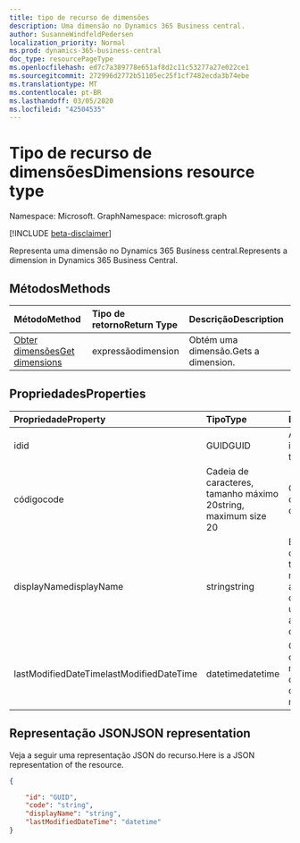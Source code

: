 ```yaml
---
title: tipo de recurso de dimensões
description: Uma dimensão no Dynamics 365 Business central.
author: SusanneWindfeldPedersen
localization_priority: Normal
ms.prod: dynamics-365-business-central
doc_type: resourcePageType
ms.openlocfilehash: ed7c7a389778e651af8d2c11c53277a27e022ce1
ms.sourcegitcommit: 272996d2772b51105ec25f1cf7482ecda3b74ebe
ms.translationtype: MT
ms.contentlocale: pt-BR
ms.lasthandoff: 03/05/2020
ms.locfileid: "42504535"
---
```

# <a name="dimensions-resource-type"></a><span data-ttu-id="74f19-103">Tipo de recurso de dimensões</span><span class="sxs-lookup"><span data-stu-id="74f19-103">Dimensions resource type</span></span>

<span data-ttu-id="74f19-104">Namespace: Microsoft. Graph</span><span class="sxs-lookup"><span data-stu-id="74f19-104">Namespace: microsoft.graph</span></span>

[!INCLUDE [beta-disclaimer](../../includes/beta-disclaimer.md)]

<span data-ttu-id="74f19-105">Representa uma dimensão no Dynamics 365 Business central.</span><span class="sxs-lookup"><span data-stu-id="74f19-105">Represents a dimension in Dynamics 365 Business Central.</span></span>

## <a name="methods"></a><span data-ttu-id="74f19-106">Métodos</span><span class="sxs-lookup"><span data-stu-id="74f19-106">Methods</span></span>
| <span data-ttu-id="74f19-107">Método</span><span class="sxs-lookup"><span data-stu-id="74f19-107">Method</span></span>       | <span data-ttu-id="74f19-108">Tipo de retorno</span><span class="sxs-lookup"><span data-stu-id="74f19-108">Return Type</span></span>  |<span data-ttu-id="74f19-109">Descrição</span><span class="sxs-lookup"><span data-stu-id="74f19-109">Description</span></span>|
|:-------------|:-------------|:----------|
|[<span data-ttu-id="74f19-110">Obter dimensões</span><span class="sxs-lookup"><span data-stu-id="74f19-110">Get dimensions</span></span>](../api/dynamics-dimension-get.md)|<span data-ttu-id="74f19-111">expressão</span><span class="sxs-lookup"><span data-stu-id="74f19-111">dimension</span></span>|<span data-ttu-id="74f19-112">Obtém uma dimensão.</span><span class="sxs-lookup"><span data-stu-id="74f19-112">Gets a dimension.</span></span>|


## <a name="properties"></a><span data-ttu-id="74f19-113">Propriedades</span><span class="sxs-lookup"><span data-stu-id="74f19-113">Properties</span></span>
| <span data-ttu-id="74f19-114">Propriedade</span><span class="sxs-lookup"><span data-stu-id="74f19-114">Property</span></span>           | <span data-ttu-id="74f19-115">Tipo</span><span class="sxs-lookup"><span data-stu-id="74f19-115">Type</span></span>                  |<span data-ttu-id="74f19-116">Descrição</span><span class="sxs-lookup"><span data-stu-id="74f19-116">Description</span></span>               |
|:-------------------|:----------------------|:-------------------------|
|<span data-ttu-id="74f19-117">id</span><span class="sxs-lookup"><span data-stu-id="74f19-117">id</span></span>                  |<span data-ttu-id="74f19-118">GUID</span><span class="sxs-lookup"><span data-stu-id="74f19-118">GUID</span></span>                   |<span data-ttu-id="74f19-119">A ID exclusiva do item.</span><span class="sxs-lookup"><span data-stu-id="74f19-119">The unique ID of the item.</span></span>|
|<span data-ttu-id="74f19-120">código</span><span class="sxs-lookup"><span data-stu-id="74f19-120">code</span></span>                |<span data-ttu-id="74f19-121">Cadeia de caracteres, tamanho máximo 20</span><span class="sxs-lookup"><span data-stu-id="74f19-121">string, maximum size 20</span></span>|<span data-ttu-id="74f19-122">O código de dimensão.</span><span class="sxs-lookup"><span data-stu-id="74f19-122">The dimension code.</span></span>       |
|<span data-ttu-id="74f19-123">displayName</span><span class="sxs-lookup"><span data-stu-id="74f19-123">displayName</span></span>         |<span data-ttu-id="74f19-124">string</span><span class="sxs-lookup"><span data-stu-id="74f19-124">string</span></span>                 |<span data-ttu-id="74f19-125">Especifica o nome da dimensão.</span><span class="sxs-lookup"><span data-stu-id="74f19-125">Specifies the dimension's name.</span></span> <span data-ttu-id="74f19-126">Esse nome aparecerá onde a dimensão é usada.</span><span class="sxs-lookup"><span data-stu-id="74f19-126">This name will appear where the dimension is used.</span></span>|
|<span data-ttu-id="74f19-127">lastModifiedDateTime</span><span class="sxs-lookup"><span data-stu-id="74f19-127">lastModifiedDateTime</span></span>|<span data-ttu-id="74f19-128">datetime</span><span class="sxs-lookup"><span data-stu-id="74f19-128">datetime</span></span>               |<span data-ttu-id="74f19-129">O último DateTime que a dimensão foi modificada.</span><span class="sxs-lookup"><span data-stu-id="74f19-129">The last datetime the dimension was modified.</span></span>|  


## <a name="json-representation"></a><span data-ttu-id="74f19-130">Representação JSON</span><span class="sxs-lookup"><span data-stu-id="74f19-130">JSON representation</span></span>

<span data-ttu-id="74f19-131">Veja a seguir uma representação JSON do recurso.</span><span class="sxs-lookup"><span data-stu-id="74f19-131">Here is a JSON representation of the resource.</span></span>


```json
{

    "id": "GUID",
    "code": "string",
    "displayName": "string",
    "lastModifiedDateTime": "datetime"
}
```

